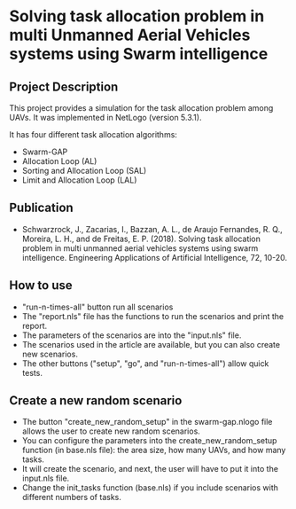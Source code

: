 # Solving task allocation problem in multi Unmanned Aerial Vehicles systems using Swarm intelligence

Project Description
----------------------------------------
This project provides a simulation for the task allocation problem among UAVs. 
It was implemented in NetLogo (version 5.3.1).

It has four different task allocation algorithms:
- Swarm-GAP
- Allocation Loop (AL)
- Sorting and Allocation Loop (SAL)
- Limit and Allocation Loop (LAL)


Publication
-------------
 - Schwarzrock, J., Zacarias, I., Bazzan, A. L., de Araujo Fernandes, R. Q., Moreira, L. H., and de Freitas, E. P. (2018). Solving task allocation problem in multi unmanned aerial vehicles systems using swarm intelligence. Engineering Applications of Artificial Intelligence, 72, 10-20.


How to use
---------------------------------------
 - "run-n-times-all" button run all scenarios 
 - The "report.nls" file has the functions to run the scenarios and print the report.
 - The parameters of the scenarios are into the "input.nls" file.
 - The scenarios used in the article are available,  but you can also create new scenarios.
 - The other buttons ("setup", "go", and "run-n-times-all") allow quick tests.


Create a new random scenario
---------------------------------------
 - The button "create_new_random_setup" in the swarm-gap.nlogo file allows the user to create new random scenarios.
 - You can configure the parameters into the create_new_random_setup function (in base.nls file): the area size, how many UAVs, and how many tasks.
 - It will create the scenario, and next, the user will have to put it into the input.nls file.
 - Change the init_tasks function (base.nls) if you include scenarios with different numbers of tasks. 



